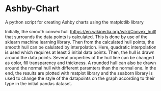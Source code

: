 # Ashby-Chart
A python script for creating Ashby charts using the matplotlib library

Initially, the smooth convex hull (https://en.wikipedia.org/wiki/Convex_hull) that surrounds the data points is calculated. This is done by use of the sklearn machine learning library. Then from the calculated hull points, the smooth hull can be calulated by interpolation. Here, quadratic interpolation is used which requires at least 3 initial data points. Then, the hull is drawn around the data points. Several properties of the hull line can be changed as color, fill transparency and thickness. A rounded hull can also be drawn around the normal hull with different paramters than the normal one. In the end, the results are plotted with matplot library and the seaborn library is used to change the style of the datapoints on the graph according to their type in the initial pandas dataset.
